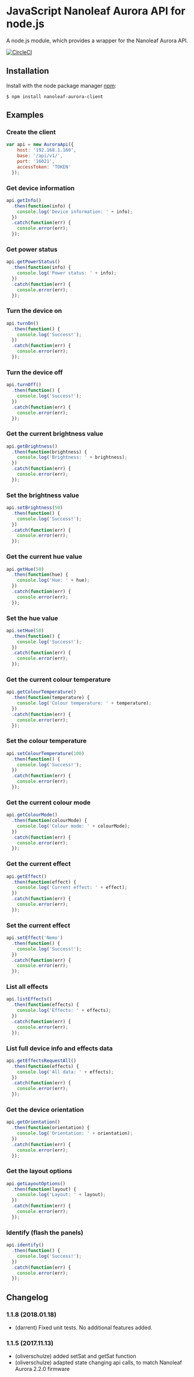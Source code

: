 # JavaScript Nanoleaf Aurora API for node.js #

A node.js module, which provides a wrapper for the Nanoleaf Aurora API.

[![CircleCI](https://circleci.com/gh/darrent/nanoleaf-aurora-api/tree/master.svg?style=svg)](https://circleci.com/gh/darrent/nanoleaf-aurora-api/tree/master)

## Installation ##

Install with the node package manager [npm](https://www.npmjs.com/package/nanoleaf-aurora-client):

```shell
$ npm install nanoleaf-aurora-client
```

## Examples ##

### Create the client ###

```javascript
var api = new AuroraApi({
    host: '192.168.1.160',
    base: '/api/v1/',
    port: '16021',
    accessToken: 'TOKEN'
  });

```

### Get device information ###

```javascript
api.getInfo()
  .then(function(info) {
    console.log('Device information: ' + info);
  })
  .catch(function(err) {
    console.error(err);
  });
```

### Get power status ###

```javascript
api.getPowerStatus()
  .then(function(info) {
    console.log('Power status: ' + info);
  })
  .catch(function(err) {
    console.error(err);
  });
```

### Turn the device on ###

```javascript
api.turnOn()
  .then(function() {
    console.log('Success!');
  })
  .catch(function(err) {
    console.error(err);
  });
```

### Turn the device off ###

```javascript
api.turnOff()
  .then(function() {
    console.log('Success!');
  })
  .catch(function(err) {
    console.error(err);
  });
```

### Get the current brightness value ###

```javascript
api.getBrightness()
  .then(function(brightness) {
    console.log('Brightness: ' + brightness);
  })
  .catch(function(err) {
    console.error(err);
  });
```

### Set the brightness value ###

```javascript
api.setBrightness(50)
  .then(function() {
    console.log('Success!');
  })
  .catch(function(err) {
    console.error(err);
  });
```

### Get the current hue value ###

```javascript
api.getHue(50)
  .then(function(hue) {
    console.log('Hue: ' + hue);
  })
  .catch(function(err) {
    console.error(err);
  });
```

### Set the hue value ###

```javascript
api.setHue(50)
  .then(function() {
    console.log('Success!');
  })
  .catch(function(err) {
    console.error(err);
  });
```

### Get the current colour temperature ###

```javascript
api.getColourTemperature()
  .then(function(temperature) {
    console.log('Colour temperature: ' + temperature);
  })
  .catch(function(err) {
    console.error(err);
  });
```

### Set the colour temperature ###

```javascript
api.setColourTemperature(100)
  .then(function() {
    console.log('Success!');
  })
  .catch(function(err) {
    console.error(err);
  });
```

### Get the current colour mode ###

```javascript
api.getColourMode()
  .then(function(colourMode) {
    console.log('Colour mode: ' + colourMode);
  })
  .catch(function(err) {
    console.error(err);
  });
```

### Get the current effect ###

```javascript
api.getEffect()
  .then(function(effect) {
    console.log('Current effect: ' + effect);
  })
  .catch(function(err) {
    console.error(err);
  });
```

### Set the current effect ###

```javascript
api.setEffect('Nemo')
  .then(function() {
    console.log('Success!');
  })
  .catch(function(err) {
    console.error(err);
  });
```

### List all effects ###

```javascript
api.listEffects()
  .then(function(effects) {
    console.log('Effects: ' + effects);
  })
  .catch(function(err) {
    console.error(err);
  });
```

### List full device info and effects data ###

```javascript
api.getEffectsRequestAll()
  .then(function(effects) {
    console.log('All data: ' + effects);
  })
  .catch(function(err) {
    console.error(err);
  });
```

### Get the device orientation ###

```javascript
api.getOrientation()
  .then(function(orientation) {
    console.log('Orientation: ' + orientation);
  })
  .catch(function(err) {
    console.error(err);
  });
```

### Get the layout options ###

```javascript
api.getLayoutOptions()
  .then(function(layout) {
    console.log('Layout: ' + layout);
  })
  .catch(function(err) {
    console.error(err);
  });
```

### Identify (flash the panels) ###

```javascript
api.identify()
  .then(function() {
    console.log('Success!');
  })
  .catch(function(err) {
    console.error(err);
  });
```

## Changelog ##
### 1.1.8 (2018.01.18)
- (darrent) Fixed unit tests.  No additional features added.

### 1.1.5 (2017.11.13)
- (oliverschulze) added setSat and getSat function
- (oliverschulze) adapted state changing api calls, to match Nanoleaf Aurora 2.2.0 firmware
